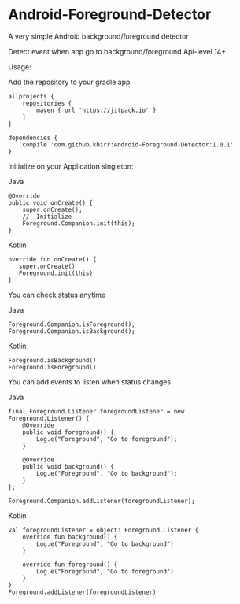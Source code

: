 # Android-Foreground-Detector
A very simple Android background/foreground detector

Detect event when app go to background/foreground
Api-level 14+

Usage:

Add the repository to your gradle app
```
allprojects {
    repositories {
        maven { url 'https://jitpack.io' }
    }
}

dependencies {
    compile 'com.github.khirr:Android-Foreground-Detector:1.0.1'
}
```

Initialize on your Application singleton:

Java
```
@Override
public void onCreate() {
    super.onCreate();
    //  Initialize
    Foreground.Companion.init(this);
}
```

Kotlin
```
override fun onCreate() {
   super.onCreate()
   Foreground.init(this)
}
```

You can check status anytime

Java
```
Foreground.Companion.isForeground();
Foreground.Companion.isBackground();
```

Kotlin
```
Foreground.isBackground()
Foreground.isForeground()
```


You can add events to listen when status changes

Java
```
final Foreground.Listener foregroundListener = new Foreground.Listener() {
    @Override
    public void foreground() {
        Log.e("Foreground", "Go to foreground");
    }

    @Override
    public void background() {
        Log.e("Foreground", "Go to background");
    }
};

Foreground.Companion.addListener(foregroundListener);
```

Kotlin
```
val foregroundListener = object: Foreground.Listener {
    override fun background() {
        Log.e("Foreground", "Go to background")
    }

    override fun foreground() {
        Log.e("Foreground", "Go to foreground")
    }
}
Foreground.addListener(foregroundListener)
```
